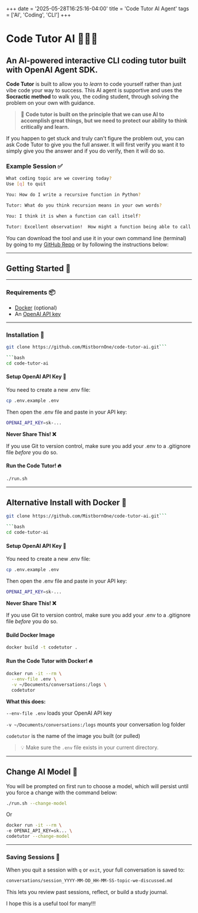 +++
date = '2025-05-28T16:25:16-04:00'
title = 'Code Tutor AI Agent'
tags = ['AI', 'Coding', 'CLI']
+++

# Code Tutor AI 🧙🏼‍♂️

## An AI-powered interactive CLI coding tutor built with OpenAI Agent SDK.

**Code Tutor** is built to allow you to _learn_ to code yourself rather than just vibe code your way to success. This AI agent is supportive and uses the **Socractic method** to walk you, the coding student, through solving the problem on your own with guidance.

> 🧠 **Code tutor is built on the principle that we can use AI to accomplish great things, but we need to protect our ability to think critically and learn.**

If you happen to get stuck and truly can't figure the problem out, you can ask Code Tutor to give you the full answer. It will first verify you want it to simply give you the answer and if you do verify, then it will do so.

### Example Session ✅

```bash
What coding topic are we covering today?
Use [q] to quit

You: How do I write a recursive function in Python?

Tutor: What do you think recursion means in your own words?

You: I think it is when a function can call itself?

Tutor: Excellent observation!  How might a function being able to call itself be useful when coding?

```

You can download the tool and use it in your own command line (terminal) by going to my [GitHub Repo](https://github.com/MistbornOne/code-tutor-ai/tree/main?tab=readme-ov-file) or by following the instructions below:

---

## Getting Started 🚀

---

### Requirements 📦

- [Docker](https://www.docker.com/) (optional)
- An [OpenAI API key](https://platform.openai.com/api-keys)

---

### Installation 🔧

````bash
git clone https://github.com/MistbornOne/code-tutor-ai.git```

```bash
cd code-tutor-ai
````

#### Setup OpenAI API Key 🔐

You need to create a new .env file:

```bash
cp .env.example .env
```

Then open the .env file and paste in your API key:

```bash
OPENAI_API_KEY=sk-...
```

**Never Share This! ❌**

If you use Git to version control, make sure you add your .env to a .gitignore file _before_ you do so.

#### Run the Code Tutor! 🔥

```bash
./run.sh

```

---

## Alternative Install with Docker 🐳

````bash
git clone https://github.com/MistbornOne/code-tutor-ai.git```

```bash
cd code-tutor-ai
````

#### Setup OpenAI API Key 🔐

You need to create a new .env file:

```bash
cp .env.example .env
```

Then open the .env file and paste in your API key:

```bash
OPENAI_API_KEY=sk-...
```

**Never Share This! ❌**

If you use Git to version control, make sure you add your .env to a .gitignore file _before_ you do so.

#### Build Docker Image

```bash
docker build -t codetutor .
```

#### Run the Code Tutor with Docker! 🔥

```bash
docker run -it --rm \
  --env-file .env \
  -v ~/Documents/conversations:/logs \
  codetutor

```

**What this does:**

`--env-file .env` loads your OpenAI API key

`-v ~/Documents/conversations:/logs` mounts your conversation log folder

`codetutor` is the name of the image you built (or pulled)

> 💡 Make sure the `.env` file exists in your current directory.

---

## Change AI Model 🔄

You will be prompted on first run to choose a model, which will persist until you force a change with the command below:

```bash
./run.sh --change-model
```

Or

```bash
docker run -it --rm \
-e OPENAI_API_KEY=sk... \
codetutor --change-model
```

---

### Saving Sessions 📝

When you quit a session with `q` or `exit`, your full conversation is saved to:

```bash
conversations/session_YYYY-MM-DD_HH-MM-SS-topic-we-discussed.md

```

This lets you review past sessions, reflect, or build a study journal.

I hope this is a useful tool for many!!!

